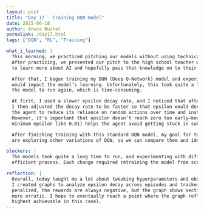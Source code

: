 ```yaml
---
layout: post
title: "Day 17 - Training DQN model"
date: 2025-06-18
author: Anuva Nuzhat
permalink: /day17.html
tags: ["DQN", "RL", "Training"]

what_i_learned: |
  This morning, we practiced pitching our models without using technical keywords so we could explain them to everyday people. 
  After practicing, we presented our pitch to the high school teacher we were scheduled to meet today. These teachers are here 
  to learn more about AI and hopefully pass that knowledge on to their students by observing our work and learning from our research.

  After that, I began training my DQN (Deep Q-Network) model and experimented with different epsilon decay rates to see how they 
  would impact the model’s learning. Unfortunately, this took quite a long time, as each change in the epsilon decay required 
  the model to run again, which is time-consuming.

  At first, I used a slower epsilon decay rate, and I noticed that after 1000 episodes, the epsilon value hadn’t decreased much. 
  I then adjusted the decay rate to be faster so that epsilon would decrease more significantly during training. The goal is for 
  the agent to reduce its reliance on random actions over time and instead use what it has learned to make better decisions. 
  However, it's important that epsilon doesn’t reach zero too early—keeping a small amount of exploration (usually with a 
  minimum epsilon like 0.01) helps the agent avoid getting stuck in suboptimal behaviors.

  After finishing training with this standard DQN model, my goal for tomorrow is to start working on a Dueling DQN. My teammates 
  are exploring other variations of DQN, so we can compare them and identify which one performs best for our dataset.

blockers: |
  The models took quite a long time to run, and experimenting with different epsilon decay rates or learning rates wasn't an 
  efficient process. Each change required retraining the model from scratch, which slowed progress.

reflection: |
  Overall, today taught me a lot about tweaking hyperparameters and observing how they influence learning performance. 
  I created graphs to analyze epsilon decay across episodes and tracked average rewards over time. Since my model only gets 
  penalized, the rewards are always negative, but the graph shows sections with clear learning progress and others that are 
  more erratic. I hope to eventually reach a point where the graph reflects a steady trend toward zero reward (which is the 
  highest achievable in this case).
---
```

